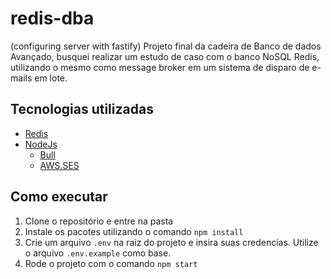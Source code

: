 # redis-dba

(configuring server with fastify)
Projeto final da cadeira de Banco de dados Avançado, busquei realizar um estudo de caso com o banco NoSQL Redis, utilizando o mesmo como message broker em um sistema de disparo de e-mails em lote.


## Tecnologias utilizadas

- [Redis](https://redis.io/)
- [NodeJs](https://nodejs.org/)
    - [Bull](https://github.com/OptimalBits/bull)
    - [AWS.SES](https://docs.aws.amazon.com/AWSJavaScriptSDK/latest/AWS/SES.html#constructor-property)

## Como executar

1. Clone o repositório e entre na pasta
2. Instale os pacotes utilizando o comando `npm install`
3. Crie um arquivo `.env` na raiz do projeto e insira suas credencias. Utilize o arquivo `.env.example` como base.
4. Rode o projeto com o comando `npm start`
